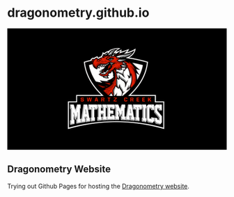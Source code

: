 # dragonometry.github.io

![Logo](wider-logo.PNG)

## Dragonometry Website

Trying out Github Pages for hosting the [Dragonometry website](dragonometry.github.io).

